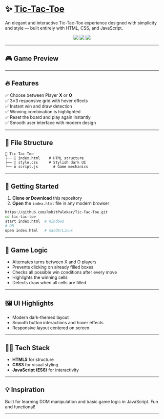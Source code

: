 # ✨ [Tic-Tac-Toe](https://rohitpalekar.github.io/Tic-Tac-Toe/)

An elegant and interactive Tic-Tac-Toe experience designed with simplicity and style — built entirely with HTML, CSS, and JavaScript.

<div align="center">
  <img src="https://img.shields.io/badge/HTML-5-orange?logo=html5" />
  <img src="https://img.shields.io/badge/CSS-3-blue?logo=css3" />
  <img src="https://img.shields.io/badge/JavaScript-ES6-yellow?logo=javascript" />
</div>

---

## 🎮 Game Preview

---

## 🔥 Features

✅ Choose between Player **X** or **O**  
✅ 3×3 responsive grid with hover effects  
✅ Instant win and draw detection  
✅ Winning combination is highlighted  
✅ Reset the board and play again instantly  
✅ Smooth user interface with modern design

---

## 📁 File Structure

```
📁 Tic-Tac-Toe
├── 📄 index.html    # HTML structure
├── 🎨 style.css     # Stylish dark UI
└── ⚙️ script.js       # Game mechanics
```

---

## 🚀 Getting Started

1. **Clone or Download** this repository
2. **Open** the `index.html` file in any modern browser

```bash
https://github.com/RohitPalekar/Tic-Tac-Toe.git
cd tic-tac-toe
start index.html  # Windows
# OR
open index.html   # macOS/Linux
```

---

## 🧠 Game Logic

- Alternates turns between X and O players
- Prevents clicking on already filled boxes
- Checks all possible win conditions after every move
- Highlights the winning cells
- Detects draw when all cells are filled

---

## 🖼️ UI Highlights

- Modern dark-themed layout
- Smooth button interactions and hover effects
- Responsive layout centered on screen

---

## 🧑‍💻 Tech Stack

- **HTML5** for structure  
- **CSS3** for visual styling  
- **JavaScript (ES6)** for interactivity

---

## 💡 Inspiration

Built for learning DOM manipulation and basic game logic in JavaScript. Fun and functional!

---

